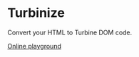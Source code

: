 # Turbinize

Convert your HTML to Turbine DOM code.

[Online playground](https://limemloh.github.io/turbinize/)
